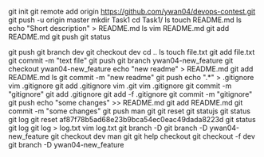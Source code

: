 git init
git remote add origin https://github.com/ywan04/devops-contest.git
git push -u origin master
mkdir Task1
cd Task1/
ls
touch README.md
ls
echo "Short description" > README.md 
ls
vim README.md 
git add README.md 
git push
git status

git push
git branch dev
git checkout dev 
cd ..
ls
touch file.txt
git add file.txt 
git commit -m "text file"
git push
git branch ywan04-new_feature
git checkout ywan04-new_feature 
echo "new readme" > README.md
git add README.md 
ls
git commit -m "new readme"
git push
echo ".*" > .gitignore
vim .gitignore 
git add .gitignore 
vim .git
vim .gitignore 
git commit -m "gitignore"
git add .gitignore 
git add -f .gitignore 
git commit -m "gitignore"
git push
echo "some changes" >> README.md 
git add README.md 
git commit -m "some changes"
git push
man git
git reset
git statujs
git status
git log
git reset af87f78b5ad68e23b9bca54ec0eac49dada8223d
git status
git log
git log > log.txt
vim log.txt 
git branch -D
git branch -D ywan04-new_feature 
git checkout dev 
man git
git help checkout
git checkout -f dev 
git branch -D ywan04-new_feature 
